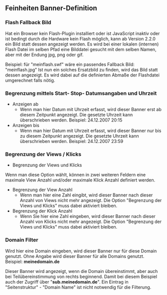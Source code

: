 ## Feinheiten Banner-Definition


### Flash Fallback Bild

Hat ein Browser kein Flash-Plugin installiert oder ist JavaScript inaktiv oder
ist bedingt durch die Hardware kein Flash möglich, kann ab Version 2.2.0 ein
Bild statt dessen angezeigt werden. Es wird bei einer lokalen (internen) Flash
Datei im selben Pfad eine Bilddatei gesucht mit dem selben Namen, aber mit der
Endung jpg, png oder gif.

Beispiel: für "meinflash.swf" wäre ein passendes Fallback Bild: "meinflash.jpg"
Ist nun ein solches Ersatzbild zu finden, wird das Bild statt dessen angezeigt.
Es wird dabei auf die definierten Abmaße der Flashdatei umgerechnet falls nötig.


### Begrenzung mittels Start- Stop- Datumsangaben und Uhrzeit

* Anzeigen ab
  * Wenn man hier Datum mit Uhrzeit erfasst, wird dieser Banner erst ab diesem
  Zeitpunkt angezeigt. Die gesetzte Uhrzeit kann überschrieben werden.
  Beispiel: 24.12.2007 20:15
* Anzeigen bis
  *  Wenn man hier Datum mit Uhrzeit erfasst, wird dieser Banner nur bis zu
  diesem Zeitpunkt angezeigt. Die gesetzte Uhrzeit kann überschrieben werden.
  Beispiel: 24.12.2007 23:59


### Begrenzung der Views / Klicks

* Begrenzung der Views und Klicks

Wenn man diese Option wählt, können in zwei weiteren Feldern eine maximale View
Anzahl und/oder maximale Klick Anzahl definiert werden.

* Begrenzung der View Anzahl
  * Wenn man hier eine Zahl eingibt, wird dieser Banner nach dieser Anzahl von
  Views nicht mehr angezeigt. Die Option "Begrenzung der Views und Klicks" muss
  dabei aktiviert bleiben.
* Begrenzung der Klick Anzahl
  * Wenn Sie hier eine Zahl eingeben, wird dieser Banner nach dieser Anzahl von
  Klicks nicht mehr angezeigt. Die Option "Begrenzung der Views und Klicks" muss
  dabei aktiviert bleiben.


### Domain Filter

Wird hier eine Domain eingeben, wird dieser Banner nur für diese Domain genutzt.
Ohne Angabe wird dieser Banner für alle Domains genutzt.<br>
Beispiel: **meinedomain.de**

Dieser Banner wird angezeigt, wenn die Domain übereinstimmt, aber auch bei
Teilübereinstimmung von rechts beginnend. Damit bei diesem Beispiel auch der
Zugriff über "**sub.meinedomain.de**". Ein Eintrag in "Seitenstruktur" -
"Domain Name" ist nicht notwendig für die Filterung.
